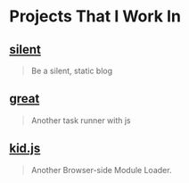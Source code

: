 # Projects That I Work In

## [silent](silent/index.md)

> Be a silent, static blog

## [great](great.md)

> Another task runner with js

## [kid.js](kid.js.md)

> Another Browser-side Module Loader.
